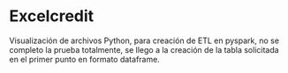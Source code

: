 # Excelcredit

Visualización de archivos Python, para creación de ETL en pyspark, no se completo la prueba totalmente, se llego a la creación de la tabla solicitada en el primer punto en formato dataframe. 


